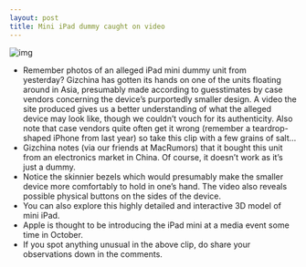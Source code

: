```yaml
---
layout: post
title: Mini iPad dummy caught on video
---
```

![img](http://media.idownloadblog.com/wp-content/uploads/2012/09/iPadMini-1.jpg)
* Remember photos of an alleged iPad mini dummy unit from yesterday? Gizchina has gotten its hands on one of the units floating around in Asia, presumably made according to guesstimates by case vendors concerning the device’s purportedly smaller design. A video the site produced gives us a better understanding of what the alleged device may look like, though we couldn’t vouch for its authenticity. Also note that case vendors quite often get it wrong (remember a teardrop-shaped iPhone from last year) so take this clip with a few grains of salt…
* Gizchina notes (via our friends at MacRumors) that it bought this unit from an electronics market in China. Of course, it doesn’t work as it’s just a dummy.
* Notice the skinnier bezels which would presumably make the smaller device more comfortably to hold in one’s hand. The video also reveals possible physical buttons on the sides of the device.
* You can also explore this highly detailed and interactive 3D model of mini iPad.
* Apple is thought to be introducing the iPad mini at a media event some time in October.
* If you spot anything unusual in the above clip, do share your observations down in the comments.

